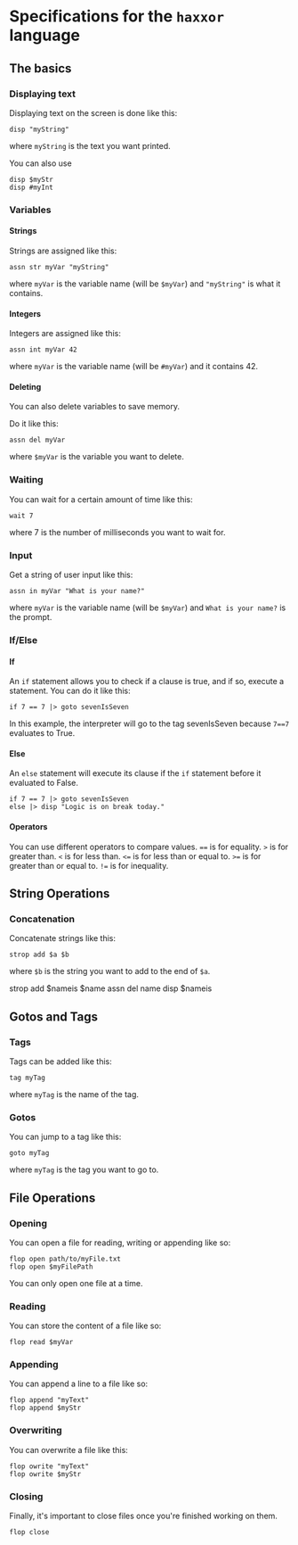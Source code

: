 # Specifications for the `haxxor` language
## The basics
### Displaying text
Displaying text on the screen is done like this:
```
disp "myString"
```
where `myString` is the text you want printed.

You can also use
```
disp $myStr
disp #myInt
```

### Variables
#### Strings
Strings are assigned like this:
```
assn str myVar "myString"
```

where `myVar` is the variable name (will be `$myVar`) and `"myString"` is what it contains.

#### Integers
Integers are assigned like this:
```
assn int myVar 42
```
where `myVar` is the variable name (will be `#myVar`) and it contains 42.

#### Deleting
You can also delete variables to save memory.

Do it like this:
```
assn del myVar
```
where `$myVar` is the variable you want to delete.

### Waiting
You can wait for a certain amount of time like this:
```
wait 7
```
where 7 is the number of milliseconds you want to wait for.

### Input
Get a string of user input like this:
```
assn in myVar "What is your name?"
```
where `myVar` is the variable name (will be `$myVar`) and `What is your name?` is the prompt.

### If/Else
#### If
An `if` statement allows you to check if a clause is true, and if so, execute a statement.
You can do it like this:
```
if 7 == 7 |> goto sevenIsSeven 
```

In this example, the interpreter will go to the tag sevenIsSeven because `7==7` evaluates to True.
#### Else
An `else` statement will execute its clause if the `if` statement before it evaluated to False.
```
if 7 == 7 |> goto sevenIsSeven 
else |> disp "Logic is on break today."
```
#### Operators
You can use different operators to compare values.
`==` is for equality.
`>` is for greater than.
`<` is for less than.
`<=` is for less than or equal to.
`>=` is for greater than or equal to.
`!=` is for inequality.

## String Operations
### Concatenation
Concatenate strings like this:
 ```
 strop add $a $b
 ```
where `$b` is the string you want to add to the end of `$a`.



strop add $nameis $name
assn del name
disp $nameis

## Gotos and Tags
### Tags
Tags can be added like this:
```
tag myTag
```
where `myTag` is the name of the tag.

### Gotos
You can jump to a tag like this:
```
goto myTag
```
where `myTag` is the tag you want to go to.

## File Operations
### Opening
You can open a file for reading, writing or appending like so:
```
flop open path/to/myFile.txt
flop open $myFilePath
```
You can only open one file at a time.

### Reading
You can store the content of a file like so:
```
flop read $myVar
```

### Appending
You can append a line to a file like so:
```
flop append "myText"
flop append $myStr
```

### Overwriting
You can overwrite a file like this:
```
flop owrite "myText"
flop owrite $myStr
```

### Closing
Finally, it's important to close files once you're finished working on them.
```
flop close
```